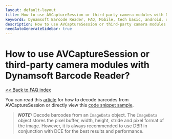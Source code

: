 ```yaml
---
layout: default-layout
title: How to use AVCaptureSession or third-party camera modules with Dynamsoft Barcode Reader?
keywords: Dynamsoft Barcode Reader, FAQ, Mobile, tech basic, android, requirements
description: How to use AVCaptureSession or third-party camera modules with Dynamsoft Barcode Reader?
needAutoGenerateSidebar: true
---
```


# How to use AVCaptureSession or third-party camera modules with Dynamsoft Barcode Reader?

[<< Back to FAQ index](index.md)


You can read this [article](../samples/no-camera-enhancer.md) for how to decode barcodes from AVCaptureSession or directly view this <a href="https://www.dynamsoft.com/barcode-reader/docs/mobile/programming/android/api-reference/primary-decode.html?ver=latest#get-imagedata-from-android-camera2" target="_blank">code snippet sample</a>. 

> **_NOTE:_** Decode barcodes from an `ImageData` object. The `ImageData` object stores the pixel buffer, width, height, stride and pixel format of the image. However, it is always recommended to use DBR in conjunction with DCE for the best results and performance.